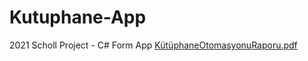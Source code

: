# Kutuphane-App
2021 Scholl Project - C# Form App 
[KütüphaneOtomasyonuRaporu.pdf](https://github.com/Theoguz/Kutuphane-App/files/13999477/KutuphaneOtomasyonuRaporu.pdf)
